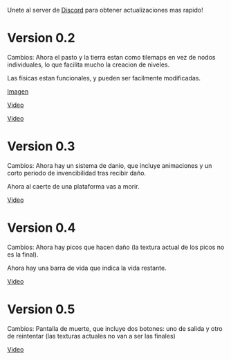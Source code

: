 Unete al server de [Discord](https://discord.gg/TU4K4Av7Mw) para obtener actualizaciones mas rapido!
# Version 0.2
Cambios: 
Ahora el pasto y la tierra estan como tilemaps en vez de nodos individuales, lo que facilita mucho la creacion de niveles.

Las fisicas estan funcionales, y pueden ser facilmente modificadas.

[Imagen](https://cdn.discordapp.com/attachments/801460807531364397/801462489543606312/unknown.png)

[Video](https://cdn.discordapp.com/attachments/801460807531364397/801463529861152768/2021-01-20_08-47-22.mp4)

[Video](https://cdn.discordapp.com/attachments/801460807531364397/801464647630716968/2021-01-20_08-51-57.mp4)

# Version 0.3
Cambios:
Ahora hay un sistema de danio, que incluye animaciones y un corto periodo de invencibilidad tras recibir daño.

Ahora al caerte de una plataforma vas a morir.

[Video](https://cdn.discordapp.com/attachments/801460807531364397/803650972281733171/simplescreenrecorder-2021-01-26_09.35.51.mp4)

# Version 0.4
Cambios:
Ahora hay picos que hacen daño (la textura actual de los picos no es la final).

Ahora hay una barra de vida que indica la vida restante.

[Video](https://cdn.discordapp.com/attachments/801460807531364397/806534532899405875/Captura_del_escritorio_de_03-02-21_083332.webm)

# Version 0.5
Cambios: Pantalla de muerte, que incluye dos botones: uno de salida y otro de reintentar (las texturas actuales no van a ser las finales)

[Video](https://cdn.discordapp.com/attachments/801460807531364397/811324320013746186/2021-02-16_13-47-59.mp4)
